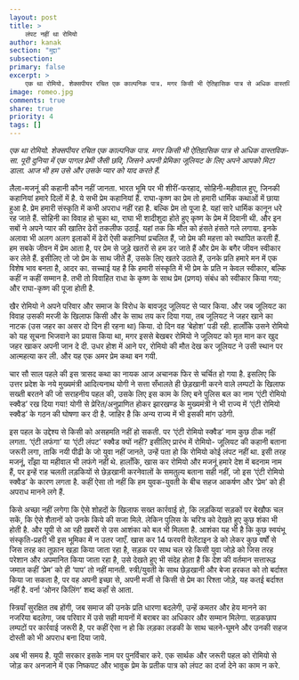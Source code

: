 ```yaml
---
layout: post
title: >
    लंपट नहीं था रोमियो
author: kanak
section: "मुद्दा"
subsection:
primary: false
excerpt: >
    एक था रोमियो. शेक्सपीयर रचित एक काल्पनिक पात्र. मगर किसी भी ऐतिहासिक पात्र से अधिक वास्तविक-सा. पूरी दुनिया में एक पागल प्रेमी जैसी छवि, जिसने अपनी प्रेमिका जूलियट के लिए अपने आपको मिटा डाला. आज भी हम उसे और उसके प्यार को याद करते हैं.
image: romeo.jpg
comments: true
share: true
priority: 4
tags: []
---
```


*एक था रोमियो. शेक्सपीयर रचित एक काल्पनिक पात्र. मगर किसी भी ऐतिहासिक पात्र से अधिक वास्तविक-सा. पूरी दुनिया में एक पागल प्रेमी जैसी छवि, जिसने अपनी प्रेमिका जूलियट के लिए अपने आपको मिटा डाला. आज भी हम उसे और उसके प्यार को याद करते हैं.*

लैला-मजनूं की कहानी कौन नहीं जानता. भारत भूमि पर भी शीरीं-फरहाद, सोहिनी-महीवाल हुए, जिनकी कहानियां हमारे दिलों में है. ये सभी प्रेम कहानियां हैं. राघा-कृष्ण का प्रेम तो हमारी धार्मिक कथाओं में छाया हुआ है. प्रेम हमारी संस्कृति में कभी अपराध नहीं रहा है. बल्कि प्रेम तो पूजा है. यहां सारे धार्मिक कानून धरे रह जाते हैं. सोहिनी का विवाह हो चुका था, राघा भी शादीशुदा होते हुए कृष्ण के प्रेम में दिवानी थी. और इन सबों ने अपने प्यार की खातिर ढेरों तकलीफ उठाईं. यहां तक कि मौत को हंसते हंसते गले लगाया. इनके अलावा भी अलग अलग इलाकों में ढेरों ऐसी कहानियां प्रचलित हैं, जो प्रेम की महत्ता को स्थापित करती हैं. हम सबके जीवन में प्रेम आता है, पर प्रेम से जुड़े खतरों से हम डर जाते हैं और प्रेम के बगैर जीवन स्वीकार कर लेते हैं. इसीलिए तो जो प्रेम के साथ जीते हैं, उसके लिए खतरे उठाते हैं, उनके प्रति हमारे मन में एक विशेष भाव बनता है, आदर का. सच्चाई यह है कि हमारी संस्कृति में भी प्रेम के प्रति न केवल स्वीकार, बल्कि कहीं न कहीं सम्मान है. तभी तो विवाहित राधा के कृष्ण के साथ प्रेम (प्रणय) संबंध को स्वीकार किया गया; और राघा-कृष्ण की पूजा होती है.

खैर रोमियो ने अपने परिवार और समाज के विरोध के बावजूद जूलियट से प्यार किया. और जब जूलियट का विवाह उसकी मरजी के खिलाफ किसी और के साथ तय कर दिया गया, तब जूलियट ने जहर खाने का नाटक (उस जहर का असर दो दिन ही रहना था) किया. दो दिन वह ‘बेहोश’ पडी रही. हालाँकि उसने रोमियो को यह सूचना भिजवाने का प्रयास किया था, मगर इससे बेखबर रोमियो ने जूलियट को मृत मान कर खुद जहर  खाकर अपनी जान दे दी. उधर होश में आने पर, रोमियो की मौत देख कर जूलियट ने उसी स्थान पर आत्महत्या कर ली. और यह एक अमर प्रेम कथा बन गयी.

चार सौ साल पहले की इस त्रासद कथा का नायक आज अचानक फिर से चर्चित हो गया है. इसलिए कि उत्तर प्रदेश के नये मुख्यमंत्री आदित्यनाथ योगी ने सत्ता सँभालते ही छेड़खानी करने वाले लम्पटों के खिलाफ सख्ती बरतने की जो सराहनीय पहल की, उसके लिए इस काम के लिए बने पुलिस बल का नाम ‘एंटी रोमियो स्क्वैड’ रख दिया गया! योगी से प्रेरित/अनुप्राणित होकर झारखण्ड के मुख्यमंत्री ने भी राज्य में ‘एंटी रोमियो स्क्वैड’ के गठन की घोषणा कर दी है. जाहिर है कि अन्य राज्य में भी इसकी मांग उठेगी.

इस पहल के उद्देश्य से किसी को असहमति नहीं हो सकती. पर ‘एंटी रोमियो स्क्वैड’ नाम कुछ ठीक नहीं लगता. ‘एंटी लफंगा’ या ‘एंटी लंपट’ स्क्वैड क्यों नहीं? इसीलिए प्रारंभ में रोमियो- जूलियट की कहानी बताना जरूरी  लगा, ताकि नयी पीढी के जो युवा नहीं जानते, उन्हें पता हो कि रोमियो कोई लंपट नहीं था. इसी तरह मजनूं, राँझा या महीवाल भी लफंगे नहीं थे. हालाँकि, खास कर रोमियो और मजनूं हमारे देश में बदनाम नाम हैं, पर इन्हें राह चलती लड़कियों से छेड़खानी करनेवालों के समतुल्य बताना सही नहीं, जो इस ‘एंटी रोमियो स्क्वैड’ के कारण लगता है. कहीं ऐसा तो नहीं कि हम युवक-युवती के बीच सहज आकर्षण और ‘प्रेम’ को ही अपराध मानने लगे हैं.

किसे अच्छा नहीं लगेगा कि ऐसे शोहदों के खिलाफ सख्त कार्रवाई हो, कि लड़कियां सड़कों पर बेखौफ चल सकें, कि ऐसे शैतानों को उनके किये की सजा मिले. लेकिन पुलिस के चरित्र को देखते हुए कुछ शंका भी होती है. और यूपी से आ रही ख़बरों से उस आशंका को बल भी मिलता है. आशंका यह भी है कि कुछ स्वयंभू संस्कृति-प्रहरी भी इस भूमिका में न उतर जाएँ. खास कर 14 फरवरी वेलेंटाइन डे को लेकर कुछ वर्षों से  जिस तरह का तूफ़ान खड़ा किया जाता रहा है, सड़क पर साथ चल रहे किसी युवा जोड़े को जिस तरह परेशान  और अपमानित किया जाता रहा है, उसे देखते हुए भी संदेह होता है कि देश की वर्तमान सत्तारूढ़ जमात कहीं ‘प्रेम’ को ही ‘पाप’ तो नहीं मानती. स्त्री/युवती के साथ छेड़खानी और बेजा हरकत को तो बर्दाश्त किया जा सकता है, पर वह अपनी इच्छा से, अपनी मर्जी से किसी से प्रेम का रिश्ता जोड़े, यह कतई बर्दाश्त नहीं है. वर्ना ‘ओनर किलिंग’ शब्द कहाँ से आता.

स्त्रियाँ सुरक्षित तब होंगी, जब समाज की उनके प्रति धारणा बदलेगी, उन्हें कमतर और हेय मानने का नजरिया बदलेगा, जब परिवार में उसे सही मायनों में बराबर का अधिकार और सम्मान मिलेगा. सड़कछाप लम्पटों पर कार्रवाई जरूरी है, पर कहीं ऐसा न हो कि लड़का लडकी के साथ चलने-घूमने और उनकी सहज दोस्ती को भी अपराध बना दिया जाये.

अब भी समय है. यूपी सरकार इसके नाम पर पुनर्विचार करे. एक सार्थक और जरूरी पहल को रोमियो से जोड़ कर अनजाने में एक निष्कपट और भावुक प्रेम के प्रतीक पात्र को लंपट का दर्जा देने का काम न करे.
